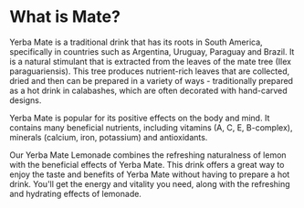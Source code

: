 # What is Mate?

Yerba Mate is a traditional drink that has its roots in South America, specifically in countries such as Argentina, Uruguay, Paraguay and Brazil. It is a natural stimulant that is extracted from the leaves of the mate tree (Ilex paraguariensis). This tree produces nutrient-rich leaves that are collected, dried and then can be prepared in a variety of ways - traditionally prepared as a hot drink in calabashes, which are often decorated with hand-carved designs.

Yerba Mate is popular for its positive effects on the body and mind. It contains many beneficial nutrients, including vitamins (A, C, E, B-complex), minerals (calcium, iron, potassium) and antioxidants.


Our Yerba Mate Lemonade combines the refreshing naturalness of lemon with the beneficial effects of Yerba Mate. This drink offers a great way to enjoy the taste and benefits of Yerba Mate without having to prepare a hot drink. You'll get the energy and vitality you need, along with the refreshing and hydrating effects of lemonade.
